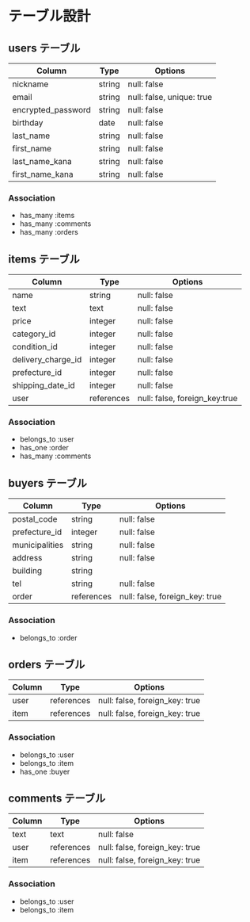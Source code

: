 # テーブル設計

## users テーブル

| Column              | Type       | Options                   |
| ------------------- | ---------- | ------------------------- |
| nickname            | string     | null: false               |
| email               | string     | null: false, unique: true |
| encrypted_password  | string     | null: false               |
| birthday            | date       | null: false               |
| last_name           | string     | null: false               |
| first_name          | string     | null: false               |
| last_name_kana      | string     | null: false               |
| first_name_kana     | string     | null: false               |

### Association

- has_many :items
- has_many :comments
- has_many :orders


## items テーブル

| Column              | Type         | Options                        |
| ------------------- | ------------ | ------------------------------ |
| name                | string       | null: false                    |
| text                | text         | null: false                    |
| price               | integer      | null: false                    |
| category_id         | integer      | null: false                    |
| condition_id        | integer      | null: false                    |
| delivery_charge_id  | integer      | null: false                    |
| prefecture_id       | integer      | null: false                    |
| shipping_date_id    | integer      | null: false                    |
| user                | references   | null: false, foreign_key:true  |

### Association

- belongs_to :user
- has_one    :order
- has_many   :comments


## buyers テーブル

| Column           | Type        | Options                          |
| ---------------- | ----------- | -------------------------------- |
| postal_code      | string      | null: false                      |
| prefecture_id    | integer     | null: false                      |
| municipalities   | string      | null: false                      |
| address          | string      | null: false                      |
| building         | string      |                                  |
| tel              | string      | null: false                      |
| order            | references  | null: false, foreign_key: true   |

### Association

- belongs_to :order


## orders テーブル

| Column | Type       | Options                        |
| ------ | ---------- | ------------------------------ |
| user   | references | null: false, foreign_key: true |
| item   | references | null: false, foreign_key: true |

### Association

- belongs_to :user
- belongs_to :item
- has_one    :buyer


## comments テーブル

| Column    | Type       | Options                        |
| --------- | ---------- | ------------------------------ |
| text      | text       | null: false                    |
| user      | references | null: false, foreign_key: true |
| item      | references | null: false, foreign_key: true |

### Association

- belongs_to :user
- belongs_to :item

